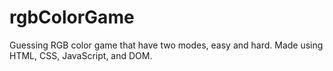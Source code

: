 # rgbColorGame
Guessing RGB color game that have two modes, easy and hard. Made using HTML, CSS, JavaScript, and DOM.
